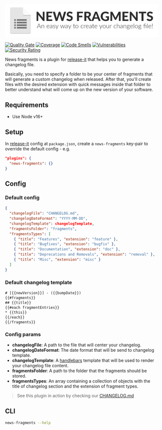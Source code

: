 <p align="center">
   <img src="./changelog.png" alt="Logo" title="Logo" />
</p>

[![Quality Gate](https://sonarcloud.io/api/project_badges/measure?project=54b291df-ce9e-4a5f-b1dd-36cb380195ec&metric=alert_status)](https://sonarqube.com/dashboard/index/54b291df-ce9e-4a5f-b1dd-36cb380195ec) [![Coverage](https://sonarcloud.io/api/project_badges/measure?project=54b291df-ce9e-4a5f-b1dd-36cb380195ec&metric=coverage)](https://sonarqube.com/dashboard/index/54b291df-ce9e-4a5f-b1dd-36cb380195ec) [![Code Smells](https://sonarcloud.io/api/project_badges/measure?project=54b291df-ce9e-4a5f-b1dd-36cb380195ec&metric=code_smells)](https://sonarqube.com/dashboard/index/54b291df-ce9e-4a5f-b1dd-36cb380195ec) [![Vulnerabilities](https://sonarcloud.io/api/project_badges/measure?project=54b291df-ce9e-4a5f-b1dd-36cb380195ec&metric=vulnerabilities)](https://sonarqube.com/dashboard/index/54b291df-ce9e-4a5f-b1dd-36cb380195ec) [![Security Rating](https://sonarcloud.io/api/project_badges/measure?project=54b291df-ce9e-4a5f-b1dd-36cb380195ec&metric=security_rating)](https://sonarqube.com/dashboard/index/54b291df-ce9e-4a5f-b1dd-36cb380195ec)

News fragments is a plugin for [release-it](https://github.com/release-it/release-it) that helps you to generate a changelog file.

Basically, you need to specify a folder to be your center of fragments that will generate a custom changelog when released. After that, you'll create files with the desired extension with quick messages inside that folder to better understand what will come up on the new version of your software.

## Requirements

- Use Node v16+

## Setup

In [release-it](https://github.com/release-it/release-it) config at `package.json`, create a `news-fragments` key-pair to override the default config - e.g.

```json
"plugins": {
  "news-fragments": {}
}
```

## Config

### Default config

```json
{
  "changelogFile": "CHANGELOG.md",
  "changelogDateFormat": "YYYY-MM-DD",
  "changelogTemplate": changelogTemplate,
  "fragmentsFolder": "fragments",
  "fragmentsTypes": [
    { "title": "Features", "extension": "feature" },
    { "title": "Bugfixes", "extension": "bugfix" },
    { "title": "Documentation", "extension": "doc" },
    { "title": "Deprecations and Removals", "extension": "removal" },
    { "title": "Misc", "extension": "misc" }
  ]
}
```

### Default changelog template

```
# [{{newVersion}}] - ({{bumpDate}})
{{#fragments}}
## {{title}}
{{#each fragmentEntries}}
* {{this}}
{{/each}}
{{/fragments}}
```

### Config params

- **changelogFile**: A path to the file that will center your changelog.
- **changelogDateFormat**: The date format that will be send to changelog template.
- **changelogTemplate**: A [handlebars](https://www.npmjs.com/package/handlebars) template that will be used to render your changelog file content.
- **fragmentsFolder**: A path to the folder that the fragments should be stored.
- **fragmentsTypes**: An array containing a collection of objects with the title of changelog section and the extension of fragment types.

> See this plugin in action by checking our [CHANGELOG.md](./CHANGELOG.md)

## CLI

```bash
news-fragments --help
```
